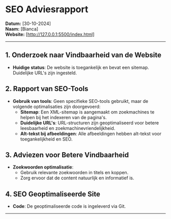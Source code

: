 # SEO Adviesrapport

**Datum:** [30-10-2024]  
**Naam:** [Bianca]  
**Website:** [http://127.0.0.1:5500/index.html]

---

## 1. Onderzoek naar Vindbaarheid van de Website

- **Huidige status**: De website is toegankelijk en bevat een sitemap. Duidelijke URL's zijn ingesteld.

## 2. Rapport van SEO-Tools

- **Gebruik van tools**: Geen specifieke SEO-tools gebruikt, maar de volgende optimalisaties zijn doorgevoerd:
  - **Sitemap**: Een XML-sitemap is aangemaakt om zoekmachines te helpen bij het indexeren van de pagina's.
  - **Duidelijke URL's**: URL-structuren zijn geoptimaliseerd voor betere leesbaarheid en zoekmachinevriendelijkheid.
  - **Alt-tekst bij afbeeldingen**: Alle afbeeldingen hebben alt-tekst voor toegankelijkheid en SEO.

## 3. Adviezen voor Betere Vindbaarheid

- **Zoekwoorden optimalisatie**:
  - Gebruik relevante zoekwoorden in titels en koppen.
  - Zorg ervoor dat de content natuurlijk en informatief is.

## 4. SEO Geoptimaliseerde Site

- **Code**: De geoptimaliseerde code is ingeleverd via Git.

---
